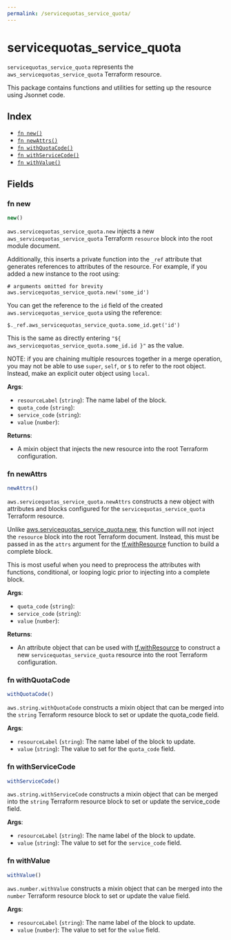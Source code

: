 ```yaml
---
permalink: /servicequotas_service_quota/
---
```


# servicequotas_service_quota

`servicequotas_service_quota` represents the `aws_servicequotas_service_quota` Terraform resource.



This package contains functions and utilities for setting up the resource using Jsonnet code.


## Index

* [`fn new()`](#fn-new)
* [`fn newAttrs()`](#fn-newattrs)
* [`fn withQuotaCode()`](#fn-withquotacode)
* [`fn withServiceCode()`](#fn-withservicecode)
* [`fn withValue()`](#fn-withvalue)

## Fields

### fn new

```ts
new()
```


`aws.servicequotas_service_quota.new` injects a new `aws_servicequotas_service_quota` Terraform `resource`
block into the root module document.

Additionally, this inserts a private function into the `_ref` attribute that generates references to attributes of the
resource. For example, if you added a new instance to the root using:

    # arguments omitted for brevity
    aws.servicequotas_service_quota.new('some_id')

You can get the reference to the `id` field of the created `aws.servicequotas_service_quota` using the reference:

    $._ref.aws_servicequotas_service_quota.some_id.get('id')

This is the same as directly entering `"${ aws_servicequotas_service_quota.some_id.id }"` as the value.

NOTE: if you are chaining multiple resources together in a merge operation, you may not be able to use `super`, `self`,
or `$` to refer to the root object. Instead, make an explicit outer object using `local`.

**Args**:
  - `resourceLabel` (`string`): The name label of the block.
  - `quota_code` (`string`): 
  - `service_code` (`string`): 
  - `value` (`number`): 

**Returns**:
- A mixin object that injects the new resource into the root Terraform configuration.


### fn newAttrs

```ts
newAttrs()
```


`aws.servicequotas_service_quota.newAttrs` constructs a new object with attributes and blocks configured for the `servicequotas_service_quota`
Terraform resource.

Unlike [aws.servicequotas_service_quota.new](#fn-new), this function will not inject the `resource`
block into the root Terraform document. Instead, this must be passed in as the `attrs` argument for the
[tf.withResource](https://github.com/tf-libsonnet/core/tree/main/docs#fn-withresource) function to build a complete block.

This is most useful when you need to preprocess the attributes with functions, conditional, or looping logic prior to
injecting into a complete block.

**Args**:
  - `quota_code` (`string`): 
  - `service_code` (`string`): 
  - `value` (`number`): 

**Returns**:
  - An attribute object that can be used with [tf.withResource](https://github.com/tf-libsonnet/core/tree/main/docs#fn-withresource) to construct a new `servicequotas_service_quota` resource into the root Terraform configuration.


### fn withQuotaCode

```ts
withQuotaCode()
```

`aws.string.withQuotaCode` constructs a mixin object that can be merged into the `string`
Terraform resource block to set or update the quota_code field.



**Args**:
  - `resourceLabel` (`string`): The name label of the block to update.
  - `value` (`string`): The value to set for the `quota_code` field.


### fn withServiceCode

```ts
withServiceCode()
```

`aws.string.withServiceCode` constructs a mixin object that can be merged into the `string`
Terraform resource block to set or update the service_code field.



**Args**:
  - `resourceLabel` (`string`): The name label of the block to update.
  - `value` (`string`): The value to set for the `service_code` field.


### fn withValue

```ts
withValue()
```

`aws.number.withValue` constructs a mixin object that can be merged into the `number`
Terraform resource block to set or update the value field.



**Args**:
  - `resourceLabel` (`string`): The name label of the block to update.
  - `value` (`number`): The value to set for the `value` field.
